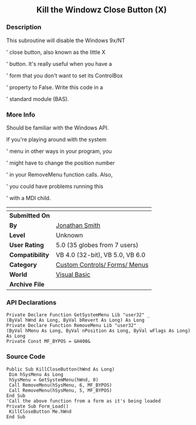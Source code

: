 ﻿<div align="center">

## Kill the Windowz Close Button \(X\)


</div>

### Description

This subroutine will disable the Windows 9x/NT

' close button, also known as the little X

' button. It's really useful when you have a

' form that you don't want to set its ControlBox

' property to False. Write this code in a

' standard module (BAS).
 
### More Info
 
Should be familiar with the Windows API.

If you're playing around with the system

' menu in other ways in your program, you

' might have to change the position number

' in your RemoveMenu function calls. Also,

' you could have problems running this

' with a MDI child.


<span>             |<span>
---                |---
**Submitted On**   |
**By**             |[Jonathan Smith](https://github.com/Planet-Source-Code/PSCIndex/blob/master/ByAuthor/jonathan-smith.md)
**Level**          |Unknown
**User Rating**    |5.0 (35 globes from 7 users)
**Compatibility**  |VB 4\.0 \(32\-bit\), VB 5\.0, VB 6\.0
**Category**       |[Custom Controls/ Forms/  Menus](https://github.com/Planet-Source-Code/PSCIndex/blob/master/ByCategory/custom-controls-forms-menus__1-4.md)
**World**          |[Visual Basic](https://github.com/Planet-Source-Code/PSCIndex/blob/master/ByWorld/visual-basic.md)
**Archive File**   |[](https://github.com/Planet-Source-Code/jonathan-smith-kill-the-windowz-close-button-x__1-3915/archive/master.zip)

### API Declarations

```
Private Declare Function GetSystemMenu Lib "user32" _
(ByVal hWnd As Long, ByVal bRevert As Long) As Long
Private Declare Function RemoveMenu Lib "user32" _
(ByVal hMenu As Long, ByVal nPosition As Long, ByVal wFlags As Long) As Long
Private Const MF_BYPOS = &H400&
```


### Source Code

```
Public Sub KillCloseButton(hWnd As Long)
 Dim hSysMenu As Long
 hSysMenu = GetSystemMenu(hWnd, 0)
 Call RemoveMenu(hSysMenu, 6, MF_BYPOS)
 Call RemoveMenu(hSysMenu, 5, MF_BYPOS)
End Sub
'Call the above function from a form as it's being loaded
Private Sub Form_Load()
 KillCloseButton Me.hWnd
End Sub
```

